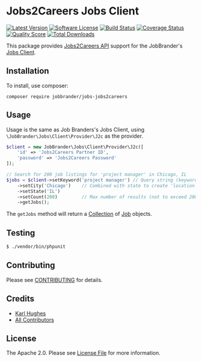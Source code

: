 # Jobs2Careers Jobs Client

[![Latest Version](https://img.shields.io/github/release/JobBrander/jobs-jobs2careers.svg?style=flat-square)](https://github.com/JobBrander/jobs-jobs2careers/releases)
[![Software License](https://img.shields.io/badge/license-APACHE%202.0-brightgreen.svg?style=flat-square)](LICENSE.md)
[![Build Status](https://img.shields.io/travis/JobBrander/jobs-jobs2careers/master.svg?style=flat-square&1)](https://travis-ci.org/JobBrander/jobs-jobs2careers)
[![Coverage Status](https://img.shields.io/scrutinizer/coverage/g/JobBrander/jobs-jobs2careers.svg?style=flat-square)](https://scrutinizer-ci.com/g/JobBrander/jobs-jobs2careers/code-structure)
[![Quality Score](https://img.shields.io/scrutinizer/g/JobBrander/jobs-jobs2careers.svg?style=flat-square)](https://scrutinizer-ci.com/g/JobBrander/jobs-jobs2careers)
[![Total Downloads](https://img.shields.io/packagist/dt/jobbrander/jobs-jobs2careers.svg?style=flat-square)](https://packagist.org/packages/jobbrander/jobs-jobs2careers)

This package provides [Jobs2Careers API](http://api.jobs2careers.com/api/spec.pdf)
support for the JobBrander's [Jobs Client](https://github.com/JobBrander/jobs-common).

## Installation

To install, use composer:

```
composer require jobbrander/jobs-jobs2careers
```

## Usage

Usage is the same as Job Branders's Jobs Client, using `\JobBrander\Jobs\Client\Provider\J2c` as the provider.

```php
$client = new JobBrander\Jobs\Client\Provider\J2c([
    'id' => 'Jobs2Careers Partner ID',
    'password' => 'Jobs2Careers Password'
]);

// Search for 200 job listings for 'project manager' in Chicago, IL
$jobs = $client->setKeyword('project manager') // Query string (keyword) to search for
    ->setCity('Chicago')    // Combined with state to create 'location' parameter in API
    ->setState('IL')
    ->setCount(200)         // Max number of results (not to exceed 200)
    ->getJobs();
```

The `getJobs` method will return a [Collection](https://github.com/JobBrander/jobs-common/blob/master/src/Collection.php) of [Job](https://github.com/JobBrander/jobs-common/blob/master/src/Job.php) objects.

## Testing

``` bash
$ ./vendor/bin/phpunit
```

## Contributing

Please see [CONTRIBUTING](https://github.com/jobbrander/jobs-jobs2careers/blob/master/CONTRIBUTING.md) for details.


## Credits

- [Karl Hughes](https://github.com/karllhughes)
- [All Contributors](https://github.com/jobbrander/jobs-jobs2careers/contributors)


## License

The Apache 2.0. Please see [License File](https://github.com/jobbrander/jobs-jobs2careers/blob/master/LICENSE) for more information.

